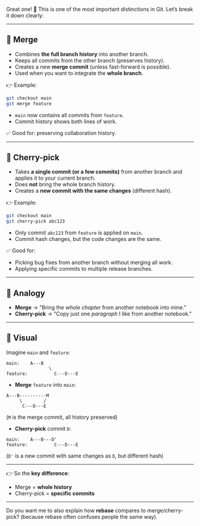 Great one! 🚀 This is one of the most important distinctions in Git. Let’s break it down clearly:

---

## 🔹 **Merge**

* Combines **the full branch history** into another branch.
* Keeps all commits from the other branch (preserves history).
* Creates a new **merge commit** (unless fast-forward is possible).
* Used when you want to integrate the **whole branch**.

👉 Example:

```bash
git checkout main
git merge feature
```

* `main` now contains all commits from `feature`.
* Commit history shows both lines of work.

✅ Good for: preserving collaboration history.

---

## 🔹 **Cherry-pick**

* Takes **a single commit (or a few commits)** from another branch and applies it to your current branch.
* Does **not** bring the whole branch history.
* Creates a **new commit with the same changes** (different hash).

👉 Example:

```bash
git checkout main
git cherry-pick abc123
```

* Only commit `abc123` from `feature` is applied on `main`.
* Commit hash changes, but the code changes are the same.

✅ Good for:

* Picking bug fixes from another branch without merging all work.
* Applying specific commits to multiple release branches.

---

## 🔹 Analogy

* **Merge** → "Bring the *whole chapter* from another notebook into mine."
* **Cherry-pick** → "Copy just one *paragraph* I like from another notebook."

---

## 🔹 Visual

Imagine `main` and `feature`:

```
main:    A---B
                \
feature:          C---D---E
```

* **Merge** `feature` into `main`:

```
A---B----------M
     \        /
      C---D---E
```

(`M` is the merge commit, all history preserved)

* **Cherry-pick** commit `D`:

```
main:    A---B---D'
feature:          C---D---E
```

(`D'` is a new commit with same changes as `D`, but different hash)

---

👉 So the **key difference**:

* Merge = **whole history**
* Cherry-pick = **specific commits**

---

Do you want me to also explain how **rebase** compares to merge/cherry-pick? (because rebase often confuses people the same way).
